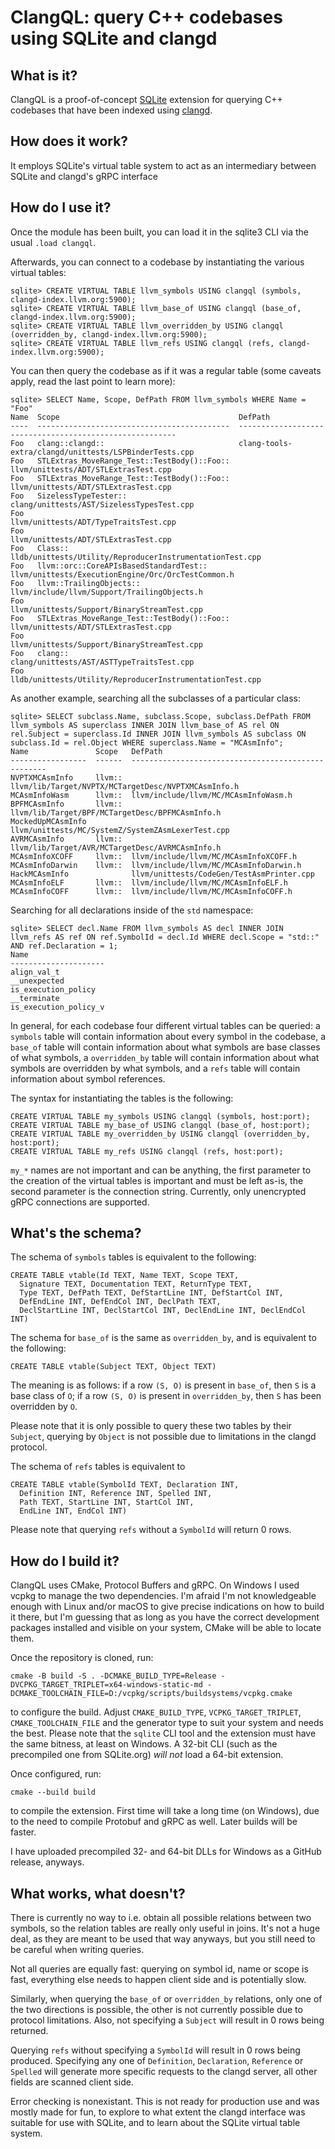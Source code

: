 # ClangQL: query C++ codebases using SQLite and clangd

## What is it?

ClangQL is a proof-of-concept [SQLite](https://sqlite.org) extension for querying C++ codebases that have been indexed using [clangd](https://clangd.llvm.org/).

## How does it work?

It employs SQLite's virtual table system to act as an intermediary between SQLite and clangd's gRPC interface

## How do I use it?

Once the module has been built, you can load it in the sqlite3 CLI via the usual `.load clangql`.

Afterwards, you can connect to a codebase by instantiating the various virtual tables:

    sqlite> CREATE VIRTUAL TABLE llvm_symbols USING clangql (symbols, clangd-index.llvm.org:5900);
    sqlite> CREATE VIRTUAL TABLE llvm_base_of USING clangql (base_of, clangd-index.llvm.org:5900);
    sqlite> CREATE VIRTUAL TABLE llvm_overridden_by USING clangql (overridden_by, clangd-index.llvm.org:5900);
    sqlite> CREATE VIRTUAL TABLE llvm_refs USING clangql (refs, clangd-index.llvm.org:5900);

You can then query the codebase as if it was a regular table (some caveats apply, read the last point to learn more):

    sqlite> SELECT Name, Scope, DefPath FROM llvm_symbols WHERE Name = "Foo"
    Name  Scope                                        DefPath
    ----  -------------------------------------------  --------------------------------------------------------
    Foo   clang::clangd::                              clang-tools-extra/clangd/unittests/LSPBinderTests.cpp
    Foo   STLExtras_MoveRange_Test::TestBody()::Foo::  llvm/unittests/ADT/STLExtrasTest.cpp
    Foo   STLExtras_MoveRange_Test::TestBody()::Foo::  llvm/unittests/ADT/STLExtrasTest.cpp
    Foo   SizelessTypeTester::                         clang/unittests/AST/SizelessTypesTest.cpp
    Foo                                                llvm/unittests/ADT/TypeTraitsTest.cpp
    Foo                                                llvm/unittests/ADT/STLExtrasTest.cpp
    Foo   Class::                                      lldb/unittests/Utility/ReproducerInstrumentationTest.cpp
    Foo   llvm::orc::CoreAPIsBasedStandardTest::       llvm/unittests/ExecutionEngine/Orc/OrcTestCommon.h
    Foo   llvm::TrailingObjects::                      llvm/include/llvm/Support/TrailingObjects.h
    Foo                                                llvm/unittests/Support/BinaryStreamTest.cpp
    Foo   STLExtras_MoveRange_Test::TestBody()::Foo::  llvm/unittests/ADT/STLExtrasTest.cpp
    Foo                                                llvm/unittests/Support/BinaryStreamTest.cpp
    Foo   clang::                                      clang/unittests/AST/ASTTypeTraitsTest.cpp
    Foo                                                lldb/unittests/Utility/ReproducerInstrumentationTest.cpp

As another example, searching all the subclasses of a particular class:

    sqlite> SELECT subclass.Name, subclass.Scope, subclass.DefPath FROM llvm_symbols AS superclass INNER JOIN llvm_base_of AS rel ON rel.Subject = superclass.Id INNER JOIN llvm_symbols AS subclass ON subclass.Id = rel.Object WHERE superclass.Name = "MCAsmInfo";
    Name               Scope   DefPath
    -----------------  ------  ---------------------------------------------------
    NVPTXMCAsmInfo     llvm::  llvm/lib/Target/NVPTX/MCTargetDesc/NVPTXMCAsmInfo.h
    MCAsmInfoWasm      llvm::  llvm/include/llvm/MC/MCAsmInfoWasm.h
    BPFMCAsmInfo       llvm::  llvm/lib/Target/BPF/MCTargetDesc/BPFMCAsmInfo.h
    MockedUpMCAsmInfo          llvm/unittests/MC/SystemZ/SystemZAsmLexerTest.cpp
    AVRMCAsmInfo       llvm::  llvm/lib/Target/AVR/MCTargetDesc/AVRMCAsmInfo.h
    MCAsmInfoXCOFF     llvm::  llvm/include/llvm/MC/MCAsmInfoXCOFF.h
    MCAsmInfoDarwin    llvm::  llvm/include/llvm/MC/MCAsmInfoDarwin.h
    HackMCAsmInfo              llvm/unittests/CodeGen/TestAsmPrinter.cpp
    MCAsmInfoELF       llvm::  llvm/include/llvm/MC/MCAsmInfoELF.h
    MCAsmInfoCOFF      llvm::  llvm/include/llvm/MC/MCAsmInfoCOFF.h

Searching for all declarations inside of the `std` namespace:

    sqlite> SELECT decl.Name FROM llvm_symbols AS decl INNER JOIN llvm_refs AS ref ON ref.SymbolId = decl.Id WHERE decl.Scope = "std::" AND ref.Declaration = 1;
    Name
    ---------------------
    align_val_t
    __unexpected
    is_execution_policy
    __terminate
    is_execution_policy_v

In general, for each codebase four different virtual tables can be queried: a `symbols` table will contain information about every symbol in the codebase, a `base_of` table will contain information about what symbols are base classes of what symbols, a `overridden_by` table will contain information about what symbols are overridden by what symbols, and a `refs` table will contain information about symbol references.

The syntax for instantiating the tables is the following:

    CREATE VIRTUAL TABLE my_symbols USING clangql (symbols, host:port);
    CREATE VIRTUAL TABLE my_base_of USING clangql (base_of, host:port);
    CREATE VIRTUAL TABLE my_overridden_by USING clangql (overridden_by, host:port);
    CREATE VIRTUAL TABLE my_refs USING clangql (refs, host:port);

`my_*` names are not important and can be anything, the first parameter to the creation of the virtual tables is important and must be left as-is, the second parameter is the connection string. Currently, only unencrypted gRPC connections are supported.

## What's the schema?

The schema of `symbols` tables is equivalent to the following:

    CREATE TABLE vtable(Id TEXT, Name TEXT, Scope TEXT,
      Signature TEXT, Documentation TEXT, ReturnType TEXT,
      Type TEXT, DefPath TEXT, DefStartLine INT, DefStartCol INT,
      DefEndLine INT, DefEndCol INT, DeclPath TEXT,
      DeclStartLine INT, DeclStartCol INT, DeclEndLine INT, DeclEndCol INT)

The schema for `base_of` is the same as `overridden_by`, and is equivalent to the following:

    CREATE TABLE vtable(Subject TEXT, Object TEXT)

The meaning is as follows: if a row `(S, O)` is present in `base_of`, then `S` is a base class of `O`; if a row `(S, O)` is present in `overridden_by`, then `S` has been overridden by `O`.

Please note that it is only possible to query these two tables by their `Subject`, querying by `Object` is not possible due to limitations in the clangd protocol.

The schema of `refs` tables is equivalent to

    CREATE TABLE vtable(SymbolId TEXT, Declaration INT,
      Definition INT, Reference INT, Spelled INT,
      Path TEXT, StartLine INT, StartCol INT,
      EndLine INT, EndCol INT)

Please note that querying `refs` without a `SymbolId` will return 0 rows.

## How do I build it?

ClangQL uses CMake, Protocol Buffers and gRPC. On Windows I used vcpkg to manage the two dependencies. I'm afraid I'm not knowledgeable enough with Linux and/or macOS to give precise indications on how to build it there, but I'm guessing that as long as you have the correct development packages installed and visible on your system, CMake will be able to locate them.

Once the repository is cloned, run:

    cmake -B build -S . -DCMAKE_BUILD_TYPE=Release -DVCPKG_TARGET_TRIPLET=x64-windows-static-md -DCMAKE_TOOLCHAIN_FILE=D:/vcpkg/scripts/buildsystems/vcpkg.cmake

to configure the build. Adjust `CMAKE_BUILD_TYPE`, `VCPKG_TARGET_TRIPLET`, `CMAKE_TOOLCHAIN_FILE` and the generator type to suit your system and needs the best. Please note that the `sqlite` CLI tool and the extension must have the same bitness, at least on Windows. A 32-bit CLI (such as the precompiled one from SQLite.org) _will not_ load a 64-bit extension.

Once configured, run:

    cmake --build build

to compile the extension. First time will take a long time (on Windows), due to the need to compile Protobuf and gRPC as well. Later builds will be faster.

I have uploaded precompiled 32- and 64-bit DLLs for Windows as a GitHub release, anyways.

## What works, what doesn't?

There is currently no way to i.e. obtain all possible relations between two symbols, so the relation tables are really only useful in joins. It's not a huge deal, as they are meant to be used that way anyways, but you still need to be careful when writing queries.

Not all queries are equally fast: querying on symbol id, name or scope is fast, everything else needs to happen client side and is potentially slow.

Similarly, when querying the `base_of` or `overridden_by` relations, only one of the two directions is possible, the other is not currently possible due to protocol limitations. Also, not specifying a `Subject` will result in 0 rows being returned.

Querying `refs` without specifying a `SymbolId` will result in 0 rows being produced. Specifying any one of `Definition`, `Declaration`, `Reference` or `Spelled` will generate more specific requests to the clangd server, all other fields are scanned client side.

Error checking is nonexistant. This is not ready for production use and was mostly made for fun, to explore to what extent the clangd interface was suitable for use with SQLite, and to learn about the SQLite virtual table system.
